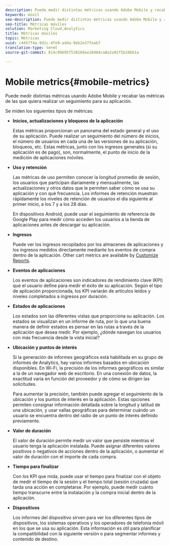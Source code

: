 ```yaml
---
description: Puede medir distintas métricas usando Adobe Mobile y recabar las métricas de las que quiera realizar un seguimiento para su aplicación.
keywords: móvil
seo-description: Puede medir distintas métricas usando Adobe Mobile y recabar las métricas de las que quiera realizar un seguimiento para su aplicación.
seo-title: Métricas móviles
solution: Marketing Cloud,Analytics
title: Métricas móviles
topic: Métricas
uuid: c4457f4a-9d1c-4fe9-ad4a-9eb2e37feab7
translation-type: tm+mt
source-git-commit: 814c99695f538160ae28484ca8e2a92f5b24bb1a

---
```



# Mobile metrics{#mobile-metrics}

Puede medir distintas métricas usando Adobe Mobile y recabar las métricas de las que quiera realizar un seguimiento para su aplicación.

Se miden los siguientes tipos de métricas:

* **Inicios, actualizaciones y bloqueos de la aplicación**

   Estas métricas proporcionan un panorama del estado general y el uso de su aplicación. Puede realizar un seguimiento del número de inicios, el número de usuarios en cada una de las versiones de su aplicación, bloqueos, etc. Estas métricas, junto con los ingresos generales (si su aplicación es de pago), son, normalmente, el punto de inicio de la medición de aplicaciones móviles.

* **Uso y retención**

   Las métricas de uso permiten conocer la longitud promedio de sesión, los usuarios que participan diariamente y mensualmente, las actualizaciones y otros datos que le permiten saber cómo se usa su aplicación y con qué frecuencia. Los informes de retención muestran rápidamente los niveles de retención de usuarios el día siguiente al primer inicio, a los 7 y a los 28 días.

   En dispositivos Android, puede usar el seguimiento de referencia de Google Play para medir cómo acceden los usuarios a la tienda de aplicaciones antes de descargar su aplicación.

* **Ingresos**

   Puede ver los ingresos recopilados por los almacenes de aplicaciones y los ingresos medidos directamente mediante los eventos de compra dentro de la aplicación. Other cart metrics are available by [Customize Reports](/help/using/usage/reports-customize/reports-customize.md).

* **Eventos de aplicaciones**

   Los eventos de aplicaciones son indicadores de rendimiento clave (KPI) que el usuario define para medir el éxito de su aplicación. Según el tipo de aplicación proporcionada, los KPI variarán de artículos leídos y niveles completados a ingresos por duración.

* **Estados de aplicaciones**

   Los estados son las diferentes vistas que proporciona su aplicación. Los estados se visualizan en un informe de ruta, por lo que una buena manera de definir estados es pensar en las rutas a través de la aplicación que desea medir. Por ejemplo, ¿dónde navegan los usuarios con más frecuencia desde la vista inicial?

* **Ubicación y puntos de interés**

   Si la generación de informes geográficos está habilitada en su grupo de informes de Analytics, hay varios informes basados en ubicación disponibles. En Wi-Fi, la precisión de los informes geográficos es similar a la de un navegador web de escritorio. En una conexión de datos, la exactitud varía en función del proveedor y de cómo se dirigen las solicitudes.

   Para aumentar la precisión, también puede agregar el seguimiento de la ubicación y los puntos de interés en la aplicación. Estas opciones permiten consignar información detallada sobre la longitud y latitud de una ubicación, y usar vallas geográficas para determinar cuándo un usuario se encuentra dentro del radio de un punto de interés definido previamente.

* **Valor de duración**

   El valor de duración permite medir un valor que persiste mientras el usuario tenga la aplicación instalada. Puede asignar diferentes valores positivos o negativos de acciones dentro de la aplicación, o aumentar el valor de duración con el importe de cada compra.

* **Tiempo para finalizar**

   Con los KPI que mida, puede usar el tiempo para finalizar con el objeto de medir el tiempo de la sesión y el tiempo total (sesión cruzada) que tarda una acción en completarse. Por ejemplo, puede medir cuánto tiempo transcurre entre la instalación y la compra inicial dentro de la aplicación.

* **Dispositivos**

   Los informes del dispositivo sirven para ver los diferentes tipos de dispositivos, los sistemas operativos y los operadores de telefonía móvil en los que se usa su aplicación. Esta información es útil para planificar la compatibilidad con la siguiente versión o para segmentar informes y contenido de destino.
